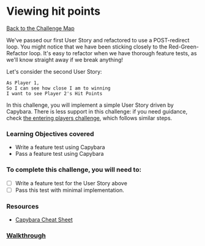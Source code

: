 # Viewing hit points

[Back to the Challenge Map](README.md)

We've passed our first User Story and refactored to use a POST-redirect loop. You might notice that we have been sticking closely to the Red-Green-Refactor loop. It's easy to refactor when we have thorough feature tests, as we'll know straight away if we break anything!

Let's consider the second User Story:

```
As Player 1,
So I can see how close I am to winning
I want to see Player 2's Hit Points
```

In this challenge, you will implement a simple User Story driven by Capybara. There is less support in this challenge: if you need guidance, check [the entering players challenge](entering_players.md), which follows similar steps.

### Learning Objectives covered
- Write a feature test using Capybara
- Pass a feature test using Capybara

### To complete this challenge, you will need to:

- [ ] Write a feature test for the User Story above
- [ ] Pass this test with minimal implementation.

### Resources

- [Capybara Cheat Sheet](https://www.launchacademy.com/codecabulary/learn-test-driven-development/rspec/capybara-cheat-sheet)

### [Walkthrough](walkthroughs/viewing_hit_points.md)
